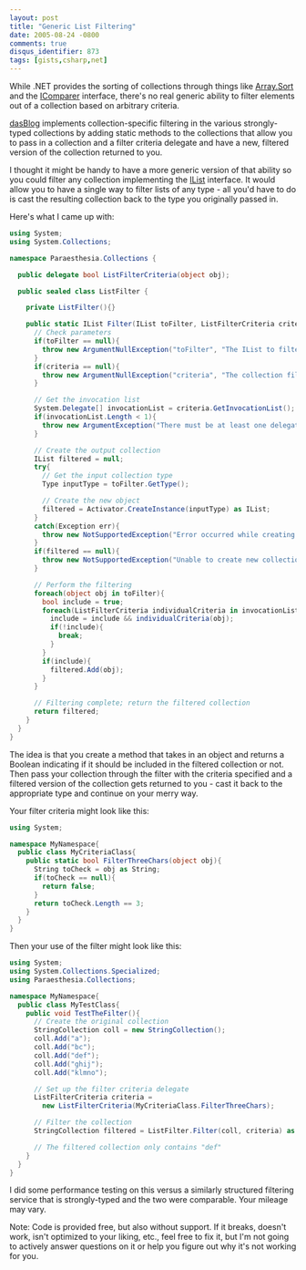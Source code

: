 ```yaml
---
layout: post
title: "Generic List Filtering"
date: 2005-08-24 -0800
comments: true
disqus_identifier: 873
tags: [gists,csharp,net]
---
```

While .NET provides the sorting of collections through things like
[Array.Sort](http://msdn.microsoft.com/library/en-us/cpref/html/frlrfSystemArrayClassSortTopic.asp)
and the
[IComparer](http://msdn.microsoft.com/library/en-us/cpref/html/frlrfsystemcollectionsicomparerclasstopic.asp)
interface, there's no real generic ability to filter elements out of a
collection based on arbitrary criteria.

[dasBlog](http://www.dasblog.net/) implements collection-specific
filtering in the various strongly-typed collections by adding static
methods to the collections that allow you to pass in a collection and a
filter criteria delegate and have a new, filtered version of the
collection returned to you.

I thought it might be handy to have a more generic version of that
ability so you could filter any collection implementing the
[IList](http://msdn.microsoft.com/library/en-us/cpref/html/frlrfsystemcollectionsilistclasstopic.asp)
interface. It would allow you to have a single way to filter lists of
any type - all you'd have to do is cast the resulting collection back to
the type you originally passed in.

Here's what I came up with:

```csharp
using System;
using System.Collections;

namespace Paraesthesia.Collections {

  public delegate bool ListFilterCriteria(object obj);

  public sealed class ListFilter {

    private ListFilter(){}

    public static IList Filter(IList toFilter, ListFilterCriteria criteria){
      // Check parameters
      if(toFilter == null){
        throw new ArgumentNullException("toFilter", "The IList to filter must not be null.");
      }
      if(criteria == null){
        throw new ArgumentNullException("criteria", "The collection filter criteria must not be null.");
      }

      // Get the invocation list
      System.Delegate[] invocationList = criteria.GetInvocationList();
      if(invocationList.Length < 1){
        throw new ArgumentException("There must be at least one delegate in the invocation list of the filter criteria.", "criteria");
      }

      // Create the output collection
      IList filtered = null;
      try{
        // Get the input collection type
        Type inputType = toFilter.GetType();

        // Create the new object
        filtered = Activator.CreateInstance(inputType) as IList;
      }
      catch(Exception err){
        throw new NotSupportedException("Error occurred while creating new collection to contain filtered list.", err);
      }
      if(filtered == null){
        throw new NotSupportedException("Unable to create new collection to contain filtered list (constructor invocation returned null).");
      }

      // Perform the filtering
      foreach(object obj in toFilter){
        bool include = true;
        foreach(ListFilterCriteria individualCriteria in invocationList){
          include = include && individualCriteria(obj);
          if(!include){
            break;
          }
        }
        if(include){
          filtered.Add(obj);
        }
      }

      // Filtering complete; return the filtered collection
      return filtered;
    }
  }
}
```


 The idea is that you create a method that takes in an object and
returns a Boolean indicating if it should be included in the filtered
collection or not. Then pass your collection through the filter with the
criteria specified and a filtered version of the collection gets
returned to you - cast it back to the appropriate type and continue on
your merry way.

 Your filter criteria might look like this:

```csharp
using System;

namespace MyNamespace{
  public class MyCriteriaClass{
    public static bool FilterThreeChars(object obj){
      String toCheck = obj as String;
      if(toCheck == null){
        return false;
      }
      return toCheck.Length == 3;
    }
  }
}
```


 Then your use of the filter might look like this:

```csharp
using System;
using System.Collections.Specialized;
using Paraesthesia.Collections;

namespace MyNamespace{
  public class MyTestClass{
    public void TestTheFilter(){
      // Create the original collection
      StringCollection coll = new StringCollection();
      coll.Add("a");
      coll.Add("bc");
      coll.Add("def");
      coll.Add("ghij");
      coll.Add("klmno");

      // Set up the filter criteria delegate
      ListFilterCriteria criteria =
        new ListFilterCriteria(MyCriteriaClass.FilterThreeChars);

      // Filter the collection
      StringCollection filtered = ListFilter.Filter(coll, criteria) as StringCollection;

      // The filtered collection only contains "def"
    }
  }
}
```

I did some performance testing on this versus a similarly structured
filtering service that is strongly-typed and the two were comparable.
Your mileage may vary.

Note: Code is provided free, but also without support. If it breaks,
doesn't work, isn't optimized to your liking, etc., feel free to fix it,
but I'm not going to actively answer questions on it or help you figure
out why it's not working for you.
